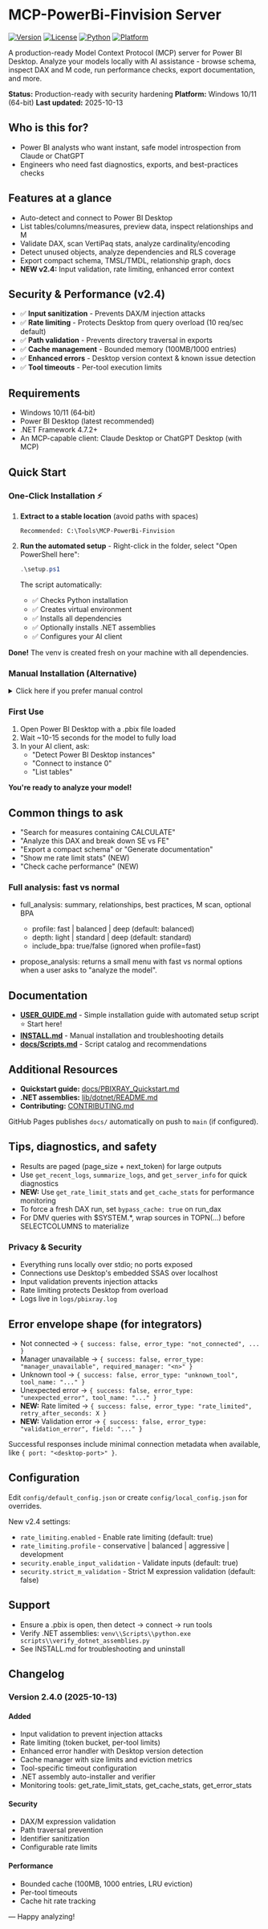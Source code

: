 # MCP-PowerBi-Finvision Server

[![Version](https://img.shields.io/badge/version-2.4.0-blue.svg)](https://github.com/yourusername/MCP-PowerBi-Finvision)
[![License](https://img.shields.io/badge/license-MIT-green.svg)](LICENSE)
[![Python](https://img.shields.io/badge/python-3.10+-blue.svg)](https://www.python.org/downloads/)
[![Platform](https://img.shields.io/badge/platform-Windows%2010%2F11-lightgrey.svg)](https://www.microsoft.com/windows)

A production-ready Model Context Protocol (MCP) server for Power BI Desktop. Analyze your models locally with AI assistance - browse schema, inspect DAX and M code, run performance checks, export documentation, and more.

**Status:** Production-ready with security hardening
**Platform:** Windows 10/11 (64-bit)
**Last updated:** 2025-10-13

## Who is this for?

- Power BI analysts who want instant, safe model introspection from Claude or ChatGPT
- Engineers who need fast diagnostics, exports, and best-practices checks

## Features at a glance

- Auto-detect and connect to Power BI Desktop
- List tables/columns/measures, preview data, inspect relationships and M
- Validate DAX, scan VertiPaq stats, analyze cardinality/encoding
- Detect unused objects, analyze dependencies and RLS coverage
- Export compact schema, TMSL/TMDL, relationship graph, docs
- **NEW v2.4:** Input validation, rate limiting, enhanced error context

## Security & Performance (v2.4)

- ✅ **Input sanitization** - Prevents DAX/M injection attacks
- ✅ **Rate limiting** - Protects Desktop from query overload (10 req/sec default)
- ✅ **Path validation** - Prevents directory traversal in exports
- ✅ **Cache management** - Bounded memory (100MB/1000 entries)
- ✅ **Enhanced errors** - Desktop version context & known issue detection
- ✅ **Tool timeouts** - Per-tool execution limits

## Requirements

- Windows 10/11 (64‑bit)
- Power BI Desktop (latest recommended)
- .NET Framework 4.7.2+
- An MCP-capable client: Claude Desktop or ChatGPT Desktop (with MCP)

## Quick Start

### One-Click Installation ⚡

1. **Extract to a stable location** (avoid paths with spaces)

   ```text
   Recommended: C:\Tools\MCP-PowerBi-Finvision
   ```

2. **Run the automated setup** - Right-click in the folder, select "Open PowerShell here":

   ```powershell
   .\setup.ps1
   ```

   The script automatically:
   - ✅ Checks Python installation
   - ✅ Creates virtual environment
   - ✅ Installs all dependencies
   - ✅ Optionally installs .NET assemblies
   - ✅ Configures your AI client

**Done!** The venv is created fresh on your machine with all dependencies.

### Manual Installation (Alternative)

<details>
<summary>Click here if you prefer manual control</summary>

1. **Set up Python environment:**

   ```powershell
   py -3 -m venv venv
   ./venv/Scripts/Activate.ps1
   python -m pip install --upgrade pip
   pip install -r requirements.txt
   ```

2. **Install .NET assemblies** (Optional):

   ```powershell
   cd lib/dotnet
   ./install.ps1
   ```

3. **Configure AI client:**

   ```powershell
   ./scripts/install_to_claude.ps1
   ```

   For ChatGPT Desktop, see [INSTALL.md](INSTALL.md)

</details>

### First Use

1. Open Power BI Desktop with a .pbix file loaded
2. Wait ~10-15 seconds for the model to fully load
3. In your AI client, ask:
   - "Detect Power BI Desktop instances"
   - "Connect to instance 0"
   - "List tables"

**You're ready to analyze your model!**

## Common things to ask

- "Search for measures containing CALCULATE"
- "Analyze this DAX and break down SE vs FE"
- "Export a compact schema" or "Generate documentation"
- "Show me rate limit stats" (NEW)
- "Check cache performance" (NEW)

### Full analysis: fast vs normal

- full_analysis: summary, relationships, best practices, M scan, optional BPA
  - profile: fast | balanced | deep (default: balanced)
  - depth: light | standard | deep (default: standard)
  - include_bpa: true/false (ignored when profile=fast)

- propose_analysis: returns a small menu with fast vs normal options when a user asks to "analyze the model".

## Documentation

- **[USER_GUIDE.md](USER_GUIDE.md)** - Simple installation guide with automated setup script ⭐ Start here!
- **[INSTALL.md](INSTALL.md)** - Manual installation and troubleshooting details
- **[docs/Scripts.md](docs/Scripts.md)** - Script catalog and recommendations

## Additional Resources

- **Quickstart guide:** [docs/PBIXRAY_Quickstart.md](docs/PBIXRAY_Quickstart.md)
- **.NET assemblies:** [lib/dotnet/README.md](lib/dotnet/README.md)
- **Contributing:** [CONTRIBUTING.md](CONTRIBUTING.md)

GitHub Pages publishes `docs/` automatically on push to `main` (if configured).

## Tips, diagnostics, and safety

- Results are paged (page_size + next_token) for large outputs
- Use `get_recent_logs`, `summarize_logs`, and `get_server_info` for quick diagnostics
- **NEW:** Use `get_rate_limit_stats` and `get_cache_stats` for performance monitoring
- To force a fresh DAX run, set `bypass_cache: true` on run_dax
- For DMV queries with $SYSTEM.*, wrap sources in TOPN(...) before SELECTCOLUMNS to materialize

### Privacy & Security

- Everything runs locally over stdio; no ports exposed
- Connections use Desktop's embedded SSAS over localhost
- Input validation prevents injection attacks
- Rate limiting protects Desktop from overload
- Logs live in `logs/pbixray.log`

## Error envelope shape (for integrators)

- Not connected → `{ success: false, error_type: "not_connected", ... }`
- Manager unavailable → `{ success: false, error_type: "manager_unavailable", required_manager: "<n>" }`
- Unknown tool → `{ success: false, error_type: "unknown_tool", tool_name: "..." }`
- Unexpected error → `{ success: false, error_type: "unexpected_error", tool_name: "..." }`
- **NEW:** Rate limited → `{ success: false, error_type: "rate_limited", retry_after_seconds: X }`
- **NEW:** Validation error → `{ success: false, error_type: "validation_error", field: "..." }`

Successful responses include minimal connection metadata when available, like `{ port: "<desktop-port>" }`.

## Configuration

Edit `config/default_config.json` or create `config/local_config.json` for overrides.

New v2.4 settings:

- `rate_limiting.enabled` - Enable rate limiting (default: true)
- `rate_limiting.profile` - conservative | balanced | aggressive | development
- `security.enable_input_validation` - Validate inputs (default: true)
- `security.strict_m_validation` - Strict M expression validation (default: false)

## Support

- Ensure a .pbix is open, then detect → connect → run tools
- Verify .NET assemblies: `venv\\Scripts\\python.exe scripts\\verify_dotnet_assemblies.py`
- See INSTALL.md for troubleshooting and uninstall

## Changelog

### Version 2.4.0 (2025-10-13)

#### Added

- Input validation to prevent injection attacks
- Rate limiting (token bucket, per-tool limits)
- Enhanced error handler with Desktop version detection
- Cache manager with size limits and eviction metrics
- Tool-specific timeout configuration
- .NET assembly auto-installer and verifier
- Monitoring tools: get_rate_limit_stats, get_cache_stats, get_error_stats

#### Security

- DAX/M expression validation
- Path traversal prevention
- Identifier sanitization
- Configurable rate limits

#### Performance

- Bounded cache (100MB, 1000 entries, LRU eviction)
- Per-tool timeouts
- Cache hit rate tracking

— Happy analyzing!
